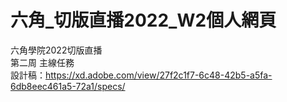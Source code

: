 # 六角_切版直播2022_W2個人網頁
六角學院2022切版直播<br>
第二周 主線任務<br>
設計稿：https://xd.adobe.com/view/27f2c1f7-6c48-42b5-a5fa-6db8eec461a5-72a1/specs/


